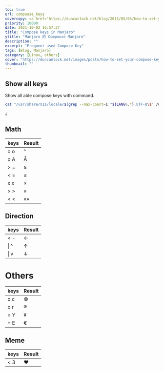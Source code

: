 ```yaml
---
toc: true
url: compouse_keys
covercopy: <a href="https://duncanlock.net/blog/2013/05/03/how-to-set-your-compose-key-on-xfce-xubuntu-lxde-linux/">© Duncan Lock</a>
priority: 10000
date: 2021-10-02 16:57:27
title: "Compose keys in Manjaro"
ytitle: "Manjaro 的 Compouse Manjaro"
description: ""
excerpt: "Frequent used Compose Key"
tags: [Blog, Manjaro]
category: [Linux, others]
cover: "https://duncanlock.net/images/posts/how-to-set-your-compose-key-on-xfce-xubuntu-linux/compose-key-diagram.png"
thumbnail: ""
---
```


## Show all keys

Show all able compose keys with command.
```bash
cat "/usr/share/X11/locale/$(grep --max-count=1 "${LANG%.*}.UTF-8\$" /usr/share/X11/locale/locale.dir | cut --delimiter=/ --fields 1)/Compose"
```

 ⫰
## Math

| keys | Result    |
| :------------- | :------------- |
| o o      | °       |
| o A | Å |
| > = | ≥ |
| < = | ≤ |
| x x | ×|
| > > | »|
| < < | «»|



## Direction
| keys | Result    |
| :- | :-- |
|< -| ←|
|\| ^| ↑|
|\| v| ↓|


# Others
| keys | Result    |
| :- | :-- |
| o c | © |
| o r | ® |
| = Y | ¥ |
| = E | € |


## Meme
| keys | Result    |
| :- | :-- |
| < 3       | ♥     |
